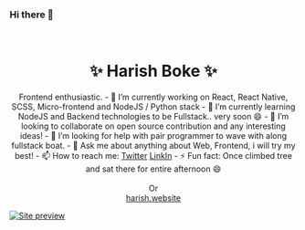 ### Hi there 👋

<!--
**HarishBoke/HarishBoke** is a ✨ _special_ ✨ repository because its `README.md` (this file) appears on your GitHub profile.

Here are some ideas to get you started:

- 🔭 I’m currently working on ...
- 🌱 I’m currently learning ...
- 👯 I’m looking to collaborate on ...
- 🤔 I’m looking for help with ...
- 💬 Ask me about ...
- 📫 How to reach me: ...
- 😄 Pronouns: ...
- ⚡ Fun fact: ...
-->


<!-- PROJECT LOGO -->
<br />
<p align="center">
  <h1 align="center">✨ Harish Boke ✨</h1>
  <p align="center">
    Frontend enthusiastic.
      - 🔭 I’m currently working on React, React Native, SCSS, Micro-frontend and NodeJS / Python stack
      - 🌱 I’m currently learning NodeJS and Backend technologies to be Fullstack.. very soon 😄
      - 👯 I’m looking to collaborate on open source contribution and any interesting ideas! 
      - 🤔 I’m looking for help with pair programmer to wave with along fullstack boat.
      - 💬 Ask me about anything about Web, Frontend, i will try my best!
      - 📫 How to reach me: <a href="https://twitter.com/harishboke" target="_blank">Twitter</a> <a href="https://www.linkedin.com/in/harishboke/" target="_blank">LinkIn</a>
      <!-- - 😄 Pronouns: ... -->
      - ⚡ Fun fact: Once climbed tree and sat there for entire afternoon 😄
    <br />
    <br />
        Or
    <br />
    <a href="https://harish.website" target="_blank">harish.website</a>
  </p>
</p>

[![Site preview](/public/social-image.png)](https://harish.website)